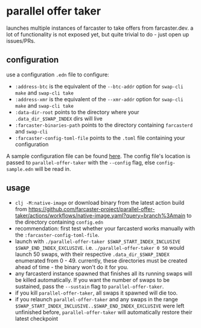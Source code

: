 # parallel offer taker

launches multiple instances of farcaster to take offers from farcaster.dev.
a lot of functionality is not exposed yet, but quite trivial to do - just open up issues/PRs.

## configuration
use a configuration `.edn` file to configure:

- `:address-btc` is the equivalent of the `--btc-addr` option for `swap-cli make` and `swap-cli take`
- `:address-xmr` is the equivalent of the `--xmr-addr` option for `swap-cli make` and `swap-cli take`
- `:data-dir-root` points to the directory where your `.data_dir_$SWAP_INDEX` dirs will live
- `:farcaster-binaries-path` points to the directory containing `farcasterd` and `swap-cli`
- `:farcaster-config-toml-file` points to the `.toml` file containing your configuration

A sample configuration file can be found [here](./config-sample.edn). The config file's location is passed to `parallel-offer-taker` with the `--config` flag, else `config-sample.edn` will be read in.

## usage
- `clj -M:native-image` or download binary from the latest action build from https://github.com/farcaster-project/parallel-offer-taker/actions/workflows/native-image.yaml?query=branch%3Amain to the directory containing `config.edn`
- recommendation: first test whether your farcasterd works manually with the `:farcaster-config-toml-file`.
- launch with `./parallel-offer-taker $SWAP_START_INDEX_INCLUSIVE $SWAP_END_INDEX_EXCLUSIVE`. 
  i.e. `./parallel-offer-taker 0 50` would launch 50 swaps, with their respective `.data_dir_$SWAP_INDEX` enumerated from 0 - 49. currently, these directories must be created ahead of time - the binary won't do it for you.
- any farcasterd instance spawned that finishes all its running swaps will be killed automatically. If you want the number of swaps to be sustained, pass the `--sustain` flag to `parallel-offer-taker`.
- if you kill `parallel-offer-taker`, all swaps it spawned will die too.
- if you relaunch `parallel-offer-taker` and any swaps in the range `$SWAP_START_INDEX_INCLUSIVE..$SWAP_END_INDEX_EXCLUSIVE` were left unfinished before, `parallel-offer-taker` will automatically restore their latest checkpoint

